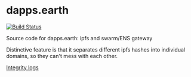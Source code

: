 # dapps.earth

[![Build Status](https://travis-ci.com/burdakovd/dapps.earth.svg?branch=master)](https://travis-ci.com/burdakovd/dapps.earth)

Source code for dapps.earth: ipfs and swarm/ENS gateway

Distinctive feature is that it separates different ipfs hashes into individual domains, so they can't mess with each other.

[Integrity logs](https://dapps.earth/integrity/)

